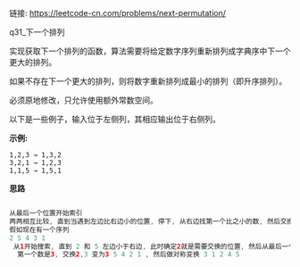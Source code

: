 链接:   https://leetcode-cn.com/problems/next-permutation/

q31_下一个排列

实现获取下一个排列的函数，算法需要将给定数字序列重新排列成字典序中下一个更大的排列。

如果不存在下一个更大的排列，则将数字重新排列成最小的排列（即升序排列）。

必须原地修改，只允许使用额外常数空间。

以下是一些例子，输入位于左侧列，其相应输出位于右侧列。

**示例:**

```
1,2,3 → 1,3,2
3,2,1 → 1,2,3
1,1,5 → 1,5,1
```

**思路**

```java

从最后一个位置开始索引
两两相互比较, 直到当遇到左边比右边小的位置, 停下, 从右边找第一个比之小的数, 然后交换, 然后右边的部分做对称变换
假如现在有一个序列
2 5 4 3 1 
 从1开始搜索, 直到 2 和 5 左边小于右边, 此时确定2就是需要交换的位置, 然后从最后一个位置开始找到第一个比2大的数的位置, 交换两数
  第一个数是3, 交换2,3 变为3 5 4 2 1 , 然后做对称变换 3 1 2 4 5
```





